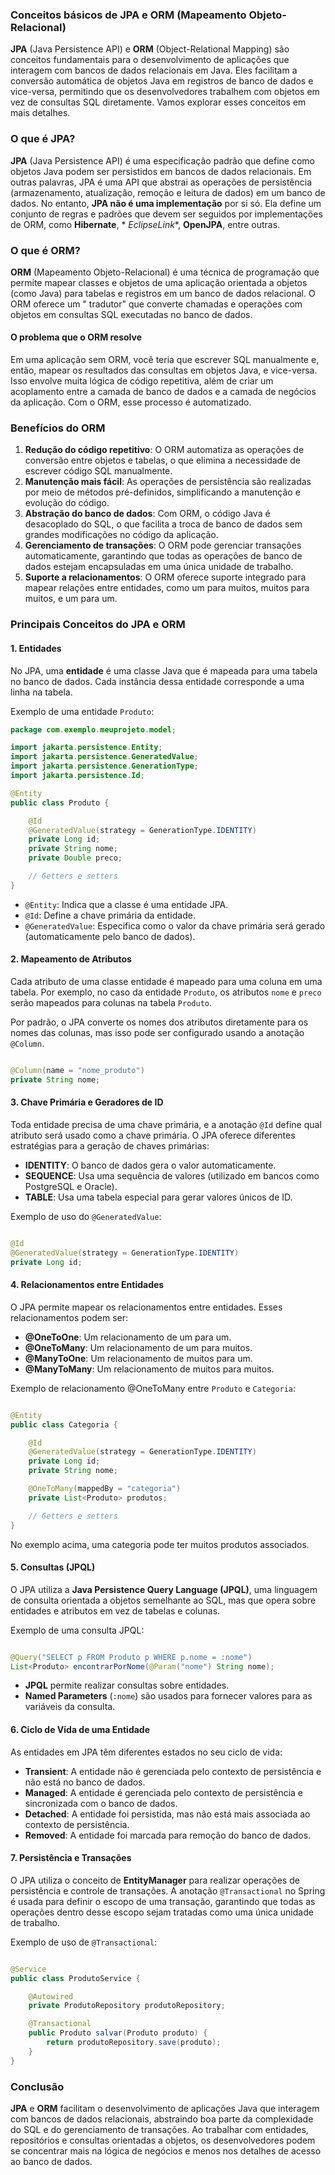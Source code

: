 ### Conceitos básicos de JPA e ORM (Mapeamento Objeto-Relacional)

**JPA** (Java Persistence API) e **ORM** (Object-Relational Mapping) são conceitos fundamentais para o desenvolvimento
de aplicações que interagem com bancos de dados relacionais em Java. Eles facilitam a conversão automática de objetos
Java em registros de banco de dados e vice-versa, permitindo que os desenvolvedores trabalhem com objetos em vez de
consultas SQL diretamente. Vamos explorar esses conceitos em mais detalhes.

### O que é JPA?

**JPA** (Java Persistence API) é uma especificação padrão que define como objetos Java podem ser persistidos em bancos
de dados relacionais. Em outras palavras, JPA é uma API que abstrai as operações de persistência (armazenamento,
atualização, remoção e leitura de dados) em um banco de dados. No entanto, **JPA não é uma implementação** por si só.
Ela define um conjunto de regras e padrões que devem ser seguidos por implementações de ORM, como **Hibernate**, *
*EclipseLink**, **OpenJPA**, entre outras.

### O que é ORM?

**ORM** (Mapeamento Objeto-Relacional) é uma técnica de programação que permite mapear classes e objetos de uma
aplicação orientada a objetos (como Java) para tabelas e registros em um banco de dados relacional. O ORM oferece um "
tradutor" que converte chamadas e operações com objetos em consultas SQL executadas no banco de dados.

#### O problema que o ORM resolve

Em uma aplicação sem ORM, você teria que escrever SQL manualmente e, então, mapear os resultados das consultas em
objetos Java, e vice-versa. Isso envolve muita lógica de código repetitiva, além de criar um acoplamento entre a camada
de banco de dados e a camada de negócios da aplicação. Com o ORM, esse processo é automatizado.

### Benefícios do ORM

1. **Redução do código repetitivo**: O ORM automatiza as operações de conversão entre objetos e tabelas, o que elimina a
   necessidade de escrever código SQL manualmente.
2. **Manutenção mais fácil**: As operações de persistência são realizadas por meio de métodos pré-definidos,
   simplificando a manutenção e evolução do código.
3. **Abstração do banco de dados**: Com ORM, o código Java é desacoplado do SQL, o que facilita a troca de banco de
   dados sem grandes modificações no código da aplicação.
4. **Gerenciamento de transações**: O ORM pode gerenciar transações automaticamente, garantindo que todas as operações
   de banco de dados estejam encapsuladas em uma única unidade de trabalho.
5. **Suporte a relacionamentos**: O ORM oferece suporte integrado para mapear relações entre entidades, como um para
   muitos, muitos para muitos, e um para um.

### Principais Conceitos do JPA e ORM

#### 1. **Entidades**

No JPA, uma **entidade** é uma classe Java que é mapeada para uma tabela no banco de dados. Cada instância dessa
entidade corresponde a uma linha na tabela.

Exemplo de uma entidade `Produto`:

```java
package com.exemplo.meuprojeto.model;

import jakarta.persistence.Entity;
import jakarta.persistence.GeneratedValue;
import jakarta.persistence.GenerationType;
import jakarta.persistence.Id;

@Entity
public class Produto {

    @Id
    @GeneratedValue(strategy = GenerationType.IDENTITY)
    private Long id;
    private String nome;
    private Double preco;

    // Getters e setters
}
```

- `@Entity`: Indica que a classe é uma entidade JPA.
- `@Id`: Define a chave primária da entidade.
- `@GeneratedValue`: Especifica como o valor da chave primária será gerado (automaticamente pelo banco de dados).

#### 2. **Mapeamento de Atributos**

Cada atributo de uma classe entidade é mapeado para uma coluna em uma tabela. Por exemplo, no caso da
entidade `Produto`, os atributos `nome` e `preco` serão mapeados para colunas na tabela `Produto`.

Por padrão, o JPA converte os nomes dos atributos diretamente para os nomes das colunas, mas isso pode ser configurado
usando a anotação `@Column`.

```java

@Column(name = "nome_produto")
private String nome;
```

#### 3. **Chave Primária e Geradores de ID**

Toda entidade precisa de uma chave primária, e a anotação `@Id` define qual atributo será usado como a chave primária. O
JPA oferece diferentes estratégias para a geração de chaves primárias:

- **IDENTITY**: O banco de dados gera o valor automaticamente.
- **SEQUENCE**: Usa uma sequência de valores (utilizado em bancos como PostgreSQL e Oracle).
- **TABLE**: Usa uma tabela especial para gerar valores únicos de ID.

Exemplo de uso do `@GeneratedValue`:

```java

@Id
@GeneratedValue(strategy = GenerationType.IDENTITY)
private Long id;
```

#### 4. **Relacionamentos entre Entidades**

O JPA permite mapear os relacionamentos entre entidades. Esses relacionamentos podem ser:

- **@OneToOne**: Um relacionamento de um para um.
- **@OneToMany**: Um relacionamento de um para muitos.
- **@ManyToOne**: Um relacionamento de muitos para um.
- **@ManyToMany**: Um relacionamento de muitos para muitos.

Exemplo de relacionamento @OneToMany entre `Produto` e `Categoria`:

```java

@Entity
public class Categoria {

    @Id
    @GeneratedValue(strategy = GenerationType.IDENTITY)
    private Long id;
    private String nome;

    @OneToMany(mappedBy = "categoria")
    private List<Produto> produtos;

    // Getters e setters
}
```

No exemplo acima, uma categoria pode ter muitos produtos associados.

#### 5. **Consultas (JPQL)**

O JPA utiliza a **Java Persistence Query Language (JPQL)**, uma linguagem de consulta orientada a objetos semelhante ao
SQL, mas que opera sobre entidades e atributos em vez de tabelas e colunas.

Exemplo de uma consulta JPQL:

```java

@Query("SELECT p FROM Produto p WHERE p.nome = :nome")
List<Produto> encontrarPorNome(@Param("nome") String nome);
```

- **JPQL** permite realizar consultas sobre entidades.
- **Named Parameters** (`:nome`) são usados para fornecer valores para as variáveis da consulta.

#### 6. **Ciclo de Vida de uma Entidade**

As entidades em JPA têm diferentes estados no seu ciclo de vida:

- **Transient**: A entidade não é gerenciada pelo contexto de persistência e não está no banco de dados.
- **Managed**: A entidade é gerenciada pelo contexto de persistência e sincronizada com o banco de dados.
- **Detached**: A entidade foi persistida, mas não está mais associada ao contexto de persistência.
- **Removed**: A entidade foi marcada para remoção do banco de dados.

#### 7. **Persistência e Transações**

O JPA utiliza o conceito de **EntityManager** para realizar operações de persistência e controle de transações. A
anotação `@Transactional` no Spring é usada para definir o escopo de uma transação, garantindo que todas as operações
dentro desse escopo sejam tratadas como uma única unidade de trabalho.

Exemplo de uso de `@Transactional`:

```java

@Service
public class ProdutoService {

    @Autowired
    private ProdutoRepository produtoRepository;

    @Transactional
    public Produto salvar(Produto produto) {
        return produtoRepository.save(produto);
    }
}
```

### Conclusão

**JPA** e **ORM** facilitam o desenvolvimento de aplicações Java que interagem com bancos de dados relacionais,
abstraindo boa parte da complexidade do SQL e do gerenciamento de transações. Ao trabalhar com entidades, repositórios e
consultas orientadas a objetos, os desenvolvedores podem se concentrar mais na lógica de negócios e menos nos detalhes
de acesso ao banco de dados.